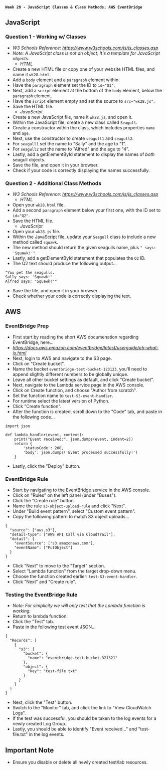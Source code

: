 **`Week 28 - JavaScript Classes & Class Methods; AWS EventBridge`**

## JavaScript

### Question 1 - Working w/ Classes
- *W3 Schools Reference: https://www.w3schools.com/js/js_classes.asp*
- *Note: A JavaScript class is not an object; It's a template for JavaScript objects.*
  - *HTML*
- Create a new HTML file or copy one of your website HTML files, and name it `wk28.html`.
- Add a `body` element and a `paragraph` element within.
- Have the `paragraph` element set the ID to `id="Q1"`.
- Next, add a `script` element at the bottom of the `body` element, below the `paragraph` element.
- Have the `script` element empty and set the source to `src="wk28.js"`.
- Save the HTML file.
  - *JavaScript*
- Create a new JavaScript file, name it `wk28.js`, and open it.
- Within the JavaScript file, create a new class called `Seagull`.
- Create a constructor within the class, which includes properties `name` and `age`.
- Next, use the constructor to create `seagull1` and `seagull2`.
- For `seagull1` set the name to "Sally" and the age to "1".
- For `seagull2` set the name to "Alfred" and the age to "4".
- Lastly, add a getElementById statement to display the names of *both* seagull objects.
- Save the file, and open it in your browser.
- Check if your code is correctly displaying the names successfully.

### Question 2 - Additional Class Methods
- *W3 Schools Reference: https://www.w3schools.com/js/js_classes.asp*
  - *HTML*
- Open your `wk28.html` file.
- Add a second `paragraph` element below your first one, with the ID set to `id="Q2"`.
- Save the HTML file.
  - *JavaScript*
- Open your `wk28.js` file.
- Within the JavaScript file, update your `Seagull` class to include a new method called `squawk`.
- The new method should return the given seagulls name, plus `" says: 'Squawk!'"`.
- Lastly, add a getElementById statement that populates the `Q2` ID.
- The Q2 text should  produce the following output...
```
"You pet the seagulls.
Sally says: 'Squawk!'
Alfred says: 'Squawk!'"
```
- Save the file, and open it in your browser.
- Check whether your code is correctly displaying the text.

## AWS

### EventBridge Prep
- First start by reading the short AWS documenation regarding EventBridge, here...
- *https://docs.aws.amazon.com/eventbridge/latest/userguide/eb-what-is.html*
- Next, login to AWS and navigate to the S3 page.
- Click on "Create bucket".
- Name the bucket `eventbridge-test-bucket-123123`, you'll need to append slightly different numbers to be globally unique.
- Leave all other bucket settings as default, and click "Create bucket".
- Next, navigate to the Lambda service page in the AWS console.
- Click on Create function, and choose "Author from scratch".
- Set the function name to `test-S3-event-handler`.
- For runtime select the latest version of Python.
- Click "Create function".
- After the function is created, scroll down to the "Code" tab, and paste in the following code...
```
import json

def lambda_handler(event, context):
    print("Event received:", json.dumps(event, indent=2))
    return {
        'statusCode': 200,
        'body': json.dumps('Event processed successfully!')
    }
```
- Lastly, click the "Deploy" button.

### EventBridge Rule
- Start by navigating to the EventBridge service in the AWS console.
- Click on "Rules" on the left panel (under "Buses").
- Click the "Create rule" button.
- Name the rule `s3-object-upload-rule` and click "Next".
- Under "Build event pattern", select "Custom event pattern".
- Copy the following pattern to match S3 object uploads...
```
{
  "source": ["aws.s3"],
  "detail-type": ["AWS API Call via CloudTrail"],
  "detail": {
    "eventSource": ["s3.amazonaws.com"],
    "eventName": ["PutObject"]
  }
}
```
- Click "Next" to move to the "Target" section.
- Select "Lambda function" from the target drop-down menu.
- Choose the function created earlier: `test-S3-event-handler`.
- Click "Next" and "Create rule".

### Testing the EventBridge Rule
- *Note: For simplicity we will only test that the Lambda function is working.*
- Return to lambda function.
- Click the "Test" tab.
- Paste in the following test event JSON...
```
{
  "Records": [
    {
      "s3": {
        "bucket": {
          "name": "eventbridge-test-bucket-321321"
        },
        "object": {
          "key": "test-file.txt"
        }
      }
    }
  ]
}
```
- Next, click the "Test" button.
- Switch to the "Monitor" tab, and click the link to "View CloudWatch Logs".
- If the test was successful, you should be taken to the log events for a newly created Log Group.
- Lastly, you should be able to identify "Event received..." and "test-file.txt" in the log events.

## Important Note
- Ensure you disable or delete all newly created test/lab resources.
